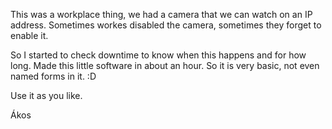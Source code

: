 This was a workplace thing, we had a camera that we can watch on an IP address. Sometimes workes disabled the camera, sometimes they forget to enable it. 

So I started to check downtime to know when this happens and for how long. Made this little software in about an hour. So it is very basic, not even named forms in it. :D

Use it as you like.

Ákos
